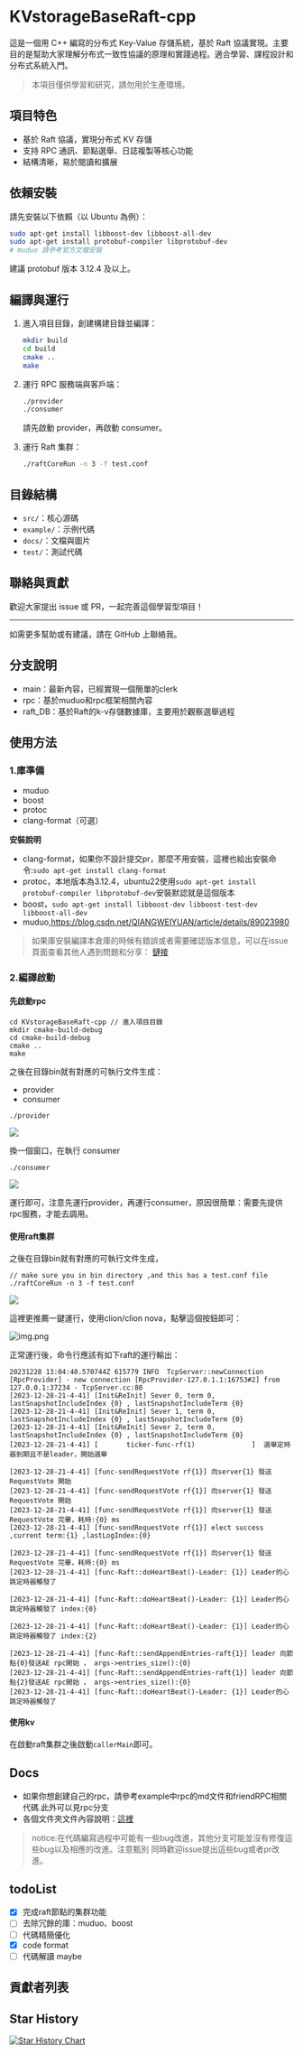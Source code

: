 # KVstorageBaseRaft-cpp

這是一個用 C++ 編寫的分布式 Key-Value 存儲系統，基於 Raft 協議實現。主要目的是幫助大家理解分布式一致性協議的原理和實踐過程。適合學習、課程設計和分布式系統入門。

> 本項目僅供學習和研究，請勿用於生產環境。

## 項目特色
- 基於 Raft 協議，實現分布式 KV 存儲
- 支持 RPC 通訊、節點選舉、日誌複製等核心功能
- 結構清晰，易於閱讀和擴展

## 依賴安裝
請先安裝以下依賴（以 Ubuntu 為例）：
```bash
sudo apt-get install libboost-dev libboost-all-dev
sudo apt-get install protobuf-compiler libprotobuf-dev
# muduo 請參考官方文檔安裝
```
建議 protobuf 版本 3.12.4 及以上。

## 編譯與運行
1. 進入項目目錄，創建構建目錄並編譯：
    ```bash
    mkdir build
    cd build
    cmake ..
    make
    ```
2. 運行 RPC 服務端與客戶端：
    ```bash
    ./provider
    ./consumer
    ```
   請先啟動 provider，再啟動 consumer。

3. 運行 Raft 集群：
    ```bash
    ./raftCoreRun -n 3 -f test.conf
    ```

## 目錄結構
- `src/`：核心源碼
- `example/`：示例代碼
- `docs/`：文檔與圖片
- `test/`：測試代碼

## 聯絡與貢獻
歡迎大家提出 issue 或 PR，一起完善這個學習型項目！

---

如需更多幫助或有建議，請在 GitHub 上聯絡我。

## 分支說明
- main：最新內容，已經實現一個簡單的clerk
- rpc：基於muduo和rpc框架相關內容
- raft_DB：基於Raft的k-v存儲數據庫，主要用於觀察選舉過程

## 使用方法

### 1.庫準備
- muduo
- boost
- protoc
- clang-format（可選）

**安裝說明**

- clang-format，如果你不設計提交pr，那麼不用安裝，這裡也給出安裝命令:`sudo apt-get install clang-format`
- protoc，本地版本為3.12.4，ubuntu22使用`sudo apt-get install protobuf-compiler libprotobuf-dev`安裝默認就是這個版本
- boost，`sudo apt-get install libboost-dev libboost-test-dev libboost-all-dev`
- muduo,https://blog.csdn.net/QIANGWEIYUAN/article/details/89023980
> 如果庫安裝編譯本倉庫的時候有錯誤或者需要確認版本信息，可以在issue頁面查看其他人遇到問題和分享： [鏈接](https://github.com/youngyangyang04/KVstorageBaseRaft-cpp/issues)

### 2.編譯啟動

#### 先啟動rpc
```
cd KVstorageBaseRaft-cpp // 進入項目目錄
mkdir cmake-build-debug
cd cmake-build-debug
cmake ..
make
```
之後在目錄bin就有對應的可執行文件生成：

* provider
* consumer

```
./provider
``` 

![](docs/images/rpc1.jpg)


換一個窗口，在執行 consumer 

```
./consumer
``` 

![](docs/images/rpc2.jpg)

運行即可，注意先運行provider，再運行consumer，原因很簡單：需要先提供rpc服務，才能去調用。


#### 使用raft集群
之後在目錄bin就有對應的可執行文件生成，
```
// make sure you in bin directory ,and this has a test.conf file
./raftCoreRun -n 3 -f test.conf
```

![](docs/images/raft.jpg)

這裡更推薦一鍵運行，使用clion/clion nova，點擊這個按鈕即可：

![img.png](docs/images/img.png)

正常運行後，命令行應該有如下raft的運行輸出：
```
20231228 13:04:40.570744Z 615779 INFO  TcpServer::newConnection [RpcProvider] - new connection [RpcProvider-127.0.1.1:16753#2] from 127.0.0.1:37234 - TcpServer.cc:80
[2023-12-28-21-4-41] [Init&ReInit] Sever 0, term 0, lastSnapshotIncludeIndex {0} , lastSnapshotIncludeTerm {0}
[2023-12-28-21-4-41] [Init&ReInit] Sever 1, term 0, lastSnapshotIncludeIndex {0} , lastSnapshotIncludeTerm {0}
[2023-12-28-21-4-41] [Init&ReInit] Sever 2, term 0, lastSnapshotIncludeIndex {0} , lastSnapshotIncludeTerm {0}
[2023-12-28-21-4-41] [       ticker-func-rf(1)              ]  選舉定時器到期且不是leader，開始選舉

[2023-12-28-21-4-41] [func-sendRequestVote rf{1}] 向server{1} 發送 RequestVote 開始
[2023-12-28-21-4-41] [func-sendRequestVote rf{1}] 向server{1} 發送 RequestVote 開始
[2023-12-28-21-4-41] [func-sendRequestVote rf{1}] 向server{1} 發送 RequestVote 完畢，耗時:{0} ms
[2023-12-28-21-4-41] [func-sendRequestVote rf{1}] elect success  ,current term:{1} ,lastLogIndex:{0}

[2023-12-28-21-4-41] [func-sendRequestVote rf{1}] 向server{1} 發送 RequestVote 完畢，耗時:{0} ms
[2023-12-28-21-4-41] [func-Raft::doHeartBeat()-Leader: {1}] Leader的心跳定時器觸發了

[2023-12-28-21-4-41] [func-Raft::doHeartBeat()-Leader: {1}] Leader的心跳定時器觸發了 index:{0}

[2023-12-28-21-4-41] [func-Raft::doHeartBeat()-Leader: {1}] Leader的心跳定時器觸發了 index:{2}

[2023-12-28-21-4-41] [func-Raft::sendAppendEntries-raft{1}] leader 向節點{0}發送AE rpc開始 ， args->entries_size():{0}
[2023-12-28-21-4-41] [func-Raft::sendAppendEntries-raft{1}] leader 向節點{2}發送AE rpc開始 ， args->entries_size():{0}
[2023-12-28-21-4-41] [func-Raft::doHeartBeat()-Leader: {1}] Leader的心跳定時器觸發了
```

#### 使用kv
在啟動raft集群之後啟動`callerMain`即可。


## Docs
- 如果你想創建自己的rpc，請參考example中rpc的md文件和friendRPC相關代碼.此外可以見rpc分支
- 各個文件夾文件內容說明：[這裡](./docs/目錄導覽.md)
> notice:在代碼編寫過程中可能有一些bug改進，其他分支可能並沒有修復這些bug以及相應的改進。注意甄別
>同時歡迎issue提出這些bug或者pr改進。

## todoList

- [x] 完成raft節點的集群功能
- [ ] 去除冗餘的庫：muduo、boost 
- [ ] 代碼精簡優化
- [x] code format
- [ ] 代碼解讀 maybe

## 貢獻者列表

<!-- readme: contributors -start -->
<!-- readme: contributors -end -->

## Star History

<a href="https://star-history.com/#youngyangyang04/KVstorageBaseRaft-cpp&Date">
  <picture>
    <source media="(prefers-color-scheme: dark)" srcset="https://api.star-history.com/svg?repos=youngyangyang04/KVstorageBaseRaft-cpp&type=Date&theme=dark" />
    <source media="(prefers-color-scheme: light)" srcset="https://api.star-history.com/svg?repos=youngyangyang04/KVstorageBaseRaft-cpp&type=Date" />
    <img alt="Star History Chart" src="https://api.star-history.com/svg?repos=youngyangyang04/KVstorageBaseRaft-cpp&type=Date" />
  </picture>
</a>


